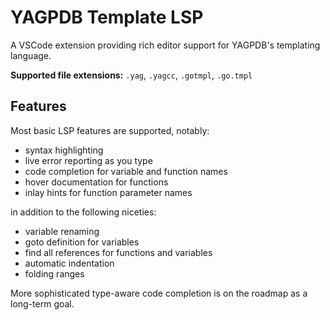# YAGPDB Template LSP

A VSCode extension providing rich editor support for YAGPDB's templating language.

**Supported file extensions:** `.yag`, `.yagcc`, `.gotmpl`, `.go.tmpl`

## Features

Most basic LSP features are supported, notably:

- syntax highlighting
- live error reporting as you type
- code completion for variable and function names
- hover documentation for functions
- inlay hints for function parameter names

in addition to the following niceties:

- variable renaming
- goto definition for variables
- find all references for functions and variables
- automatic indentation
- folding ranges

More sophisticated type-aware code completion is on the roadmap as a long-term goal.
